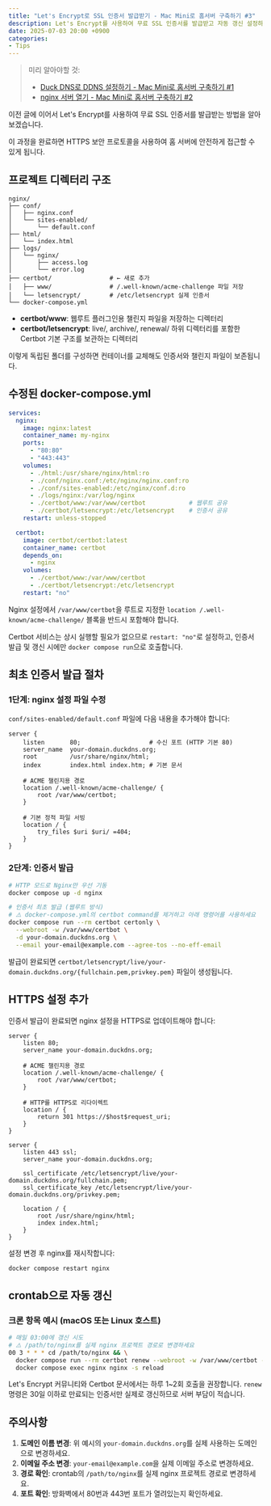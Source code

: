 ```yaml
---
title: "Let's Encrypt로 SSL 인증서 발급받기 - Mac Mini로 홈서버 구축하기 #3"
description: Let's Encrypt를 사용하여 무료 SSL 인증서를 발급받고 자동 갱신 설정하는 방법
date: 2025-07-03 20:00 +0900
categories:
- Tips
---
```


> 미리 알아야할 것:
> - [Duck DNS로 DDNS 설정하기 - Mac Mini로 홈서버 구축하기 #1](/posts/duck_dns/)
> - [nginx 서버 열기 - Mac Mini로 홈서버 구축하기 #2](/posts/nginx/)


이전 글에 이어서 Let's Encrypt를 사용하여 무료 SSL 인증서를 발급받는 방법을 알아보겠습니다.

이 과정을 완료하면 HTTPS 보안 프로토콜을 사용하여 홈 서버에 안전하게 접근할 수 있게 됩니다.

## 프로젝트 디렉터리 구조

```
nginx/
├── conf/
│   ├── nginx.conf
│   └── sites-enabled/
│       └── default.conf
├── html/
│   └── index.html
├── logs/
│   └── nginx/
│       ├── access.log
│       └── error.log
├── certbot/                # ← 새로 추가
│   ├── www/                # /.well-known/acme-challenge 파일 저장
│   └── letsencrypt/        # /etc/letsencrypt 실제 인증서
└── docker-compose.yml
```

- **certbot/www**: 웹루트 플러그인용 챌린지 파일을 저장하는 디렉터리
- **certbot/letsencrypt**: live/, archive/, renewal/ 하위 디렉터리를 포함한 Certbot 기본 구조를 보관하는 디렉터리

이렇게 독립된 폴더를 구성하면 컨테이너를 교체해도 인증서와 챌린지 파일이 보존됩니다.

## 수정된 docker-compose.yml

```yaml
services:
  nginx:
    image: nginx:latest
    container_name: my-nginx
    ports:
      - "80:80"
      - "443:443"
    volumes:
      - ./html:/usr/share/nginx/html:ro
      - ./conf/nginx.conf:/etc/nginx/nginx.conf:ro
      - ./conf/sites-enabled:/etc/nginx/conf.d:ro
      - ./logs/nginx:/var/log/nginx
      - ./certbot/www:/var/www/certbot            # 웹루트 공유
      - ./certbot/letsencrypt:/etc/letsencrypt    # 인증서 공유
    restart: unless-stopped

  certbot:
    image: certbot/certbot:latest
    container_name: certbot
    depends_on:
      - nginx
    volumes:
      - ./certbot/www:/var/www/certbot
      - ./certbot/letsencrypt:/etc/letsencrypt
    restart: "no"
```

Nginx 설정에서 `/var/www/certbot`을 루트로 지정한 `location /.well-known/acme-challenge/` 블록을 반드시 포함해야 합니다.

Certbot 서비스는 상시 실행할 필요가 없으므로 `restart: "no"`로 설정하고, 인증서 발급 및 갱신 시에만 `docker compose run`으로 호출합니다.

## 최초 인증서 발급 절차

### 1단계: nginx 설정 파일 수정

`conf/sites-enabled/default.conf` 파일에 다음 내용을 추가해야 합니다:

```nginx
server {
    listen       80;                   # 수신 포트 (HTTP 기본 80)
    server_name  your-domain.duckdns.org;
    root         /usr/share/nginx/html;
    index        index.html index.htm; # 기본 문서

    # ACME 챌린지용 경로
    location /.well-known/acme-challenge/ {
        root /var/www/certbot;
    }

    # 기본 정적 파일 서빙
    location / {
        try_files $uri $uri/ =404;
    }
}
```

### 2단계: 인증서 발급

```bash
# HTTP 모드로 Nginx만 우선 기동
docker compose up -d nginx

# 인증서 최초 발급 (웹루트 방식)
# ⚠️ docker-compose.yml의 certbot command를 제거하고 아래 명령어를 사용하세요
docker compose run --rm certbot certonly \
  --webroot -w /var/www/certbot \
  -d your-domain.duckdns.org \
  --email your-email@example.com --agree-tos --no-eff-email
```

발급이 완료되면 `certbot/letsencrypt/live/your-domain.duckdns.org/{fullchain.pem,privkey.pem}` 파일이 생성됩니다.

## HTTPS 설정 추가

인증서 발급이 완료되면 nginx 설정을 HTTPS로 업데이트해야 합니다:

```nginx
server {
    listen 80;
    server_name your-domain.duckdns.org;
    
    # ACME 챌린지용 경로
    location /.well-known/acme-challenge/ {
        root /var/www/certbot;
    }
    
    # HTTP를 HTTPS로 리다이렉트
    location / {
        return 301 https://$host$request_uri;
    }
}

server {
    listen 443 ssl;
    server_name your-domain.duckdns.org;
    
    ssl_certificate /etc/letsencrypt/live/your-domain.duckdns.org/fullchain.pem;
    ssl_certificate_key /etc/letsencrypt/live/your-domain.duckdns.org/privkey.pem;
    
    location / {
        root /usr/share/nginx/html;
        index index.html;
    }
}
```

설정 변경 후 nginx를 재시작합니다:

```bash
docker compose restart nginx
```

## crontab으로 자동 갱신

### 크론 항목 예시 (macOS 또는 Linux 호스트)

```bash
# 매일 03:00에 갱신 시도
# ⚠️ /path/to/nginx를 실제 nginx 프로젝트 경로로 변경하세요
00 3 * * * cd /path/to/nginx && \
  docker compose run --rm certbot renew --webroot -w /var/www/certbot --quiet && \
  docker compose exec nginx nginx -s reload
```

Let's Encrypt 커뮤니티와 Certbot 문서에서는 하루 1~2회 호출을 권장합니다. `renew` 명령은 30일 이하로 만료되는 인증서만 실제로 갱신하므로 서버 부담이 적습니다.


## 주의사항

1. **도메인 이름 변경**: 위 예시의 `your-domain.duckdns.org`를 실제 사용하는 도메인으로 변경하세요.
2. **이메일 주소 변경**: `your-email@example.com`을 실제 이메일 주소로 변경하세요.
3. **경로 확인**: crontab의 `/path/to/nginx`를 실제 nginx 프로젝트 경로로 변경하세요.
4. **포트 확인**: 방화벽에서 80번과 443번 포트가 열려있는지 확인하세요.